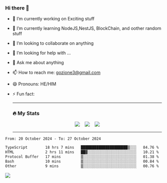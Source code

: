 ### Hi there 👋

<!--
**charlieScript/charlieScript** is a ✨ _special_ ✨ repository because its `README.md` (this file) appears on your GitHub profile.

Here are some ideas to get you started: -->

- 🔭 I’m currently working on Exciting stuff
- 🌱 I’m currently learning NodeJS,NestJS, BlockChain, and oother random stuff
- 👯 I’m looking to collaborate on anything
- 🤔 I’m looking for help with ...
- 💬 Ask me about anything
- 📫 How to reach me: gozione3@gmail.com
- 😄 Pronouns: HE/HIM
- ⚡ Fun fact:


  ---

  ### :fire: My Stats

  <div id="stats" align="center">
  <img src="http://github-readme-streak-stats.herokuapp.com?user=charlieScript&theme=dark&date_format=M%20j%5B%2C%20Y%5D" />&nbsp;&nbsp;&nbsp;
  <img src="https://github-readme-stats.vercel.app/api/top-langs/?username=charlieScript&layout=compact&theme=vision-friendly-dark"/>&nbsp;&nbsp;&nbsp;
  <img src="https://github-readme-stats.vercel.app/api?username=charlieScript&show_icons=true&theme=radical"/>
  </div>

  ---



<!--START_SECTION:waka-->

```txt
From: 20 October 2024 - To: 27 October 2024

TypeScript        18 hrs 7 mins   █████████████████████▒░░░   84.76 %
HTML              2 hrs 11 mins   ██▓░░░░░░░░░░░░░░░░░░░░░░   10.21 %
Protocol Buffer   17 mins         ▒░░░░░░░░░░░░░░░░░░░░░░░░   01.38 %
Bash              10 mins         ▒░░░░░░░░░░░░░░░░░░░░░░░░   00.84 %
Other             9 mins          ▒░░░░░░░░░░░░░░░░░░░░░░░░   00.76 %
```

<!--END_SECTION:waka-->
![](https://komarev.com/ghpvc/?username=charlieScript)

